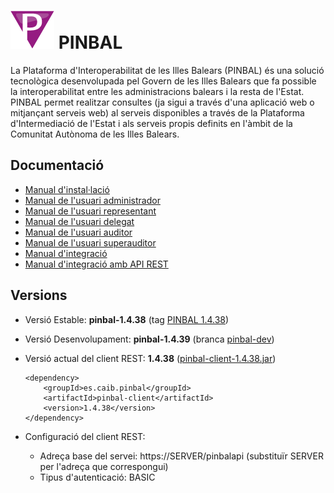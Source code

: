 # ![Logo](https://github.com/GovernIB/pinbal/raw/master/assets/pinbal_logo.png) PINBAL
La Plataforma d'Interoperabilitat de les Illes Balears (PINBAL) és una solució tecnològica desenvolupada pel Govern de les Illes Balears que fa possible la interoperabilitat entre les administracions balears i la resta de l'Estat. PINBAL permet realitzar consultes (ja sigui a través d'una aplicació web o mitjançant serveis web) al serveis disponibles a través de la Plataforma d'Intermediació de l'Estat i als serveis propis definits en l'àmbit de la Comunitat Autònoma de les Illes Balears.
## <a name="docs"></a> Documentació
* [Manual d'instal·lació](https://github.com/GovernIB/pinbal/raw/pinbal-1.4/doc/pdf/00_pinbal_instalar.pdf)
* [Manual de l'usuari administrador](https://github.com/GovernIB/pinbal/raw/pinbal-1.4/doc/pdf/01_pinbal_usuari_admin.pdf)
* [Manual de l'usuari representant](https://github.com/GovernIB/pinbal/raw/pinbal-1.4/doc/pdf/02_pinbal_usuari_representant.pdf)
* [Manual de l'usuari delegat](https://github.com/GovernIB/pinbal/raw/pinbal-1.4/doc/pdf/03_pinbal_usuari_delegat.pdf)
* [Manual de l'usuari auditor](https://github.com/GovernIB/pinbal/raw/pinbal-1.4/doc/pdf/04_pinbal_usuari_auditor.pdf)
* [Manual de l'usuari superauditor](https://github.com/GovernIB/pinbal/raw/pinbal-1.4/doc/pdf/05_pinbal_usuari_superauditor.pdf)
* [Manual d'integració](https://github.com/GovernIB/pinbal/raw/pinbal-1.4/doc/pdf/10_pinbal_integracio.pdf)
* [Manual d'integració amb API REST](https://github.com/GovernIB/pinbal/raw/pinbal-1.4/doc/pdf/11_pinbal_integracio_rest.pdf)
## <a name="versions"></a> Versions
- <a name="v_estable"></a> Versió Estable: __pinbal-1.4.38__ (tag [PINBAL 1.4.38](https://github.com/GovernIB/pinbal/releases/tag/v1.4.38))
- <a name="b_activa"></a> Versió Desenvolupament: __pinbal-1.4.39__ (branca [pinbal-dev](https://github.com/GovernIB/pinbal/tree/pinbal-dev))  
 
- Versió actual del client REST: __1.4.38__ ([pinbal-client-1.4.38.jar](https://github.com/GovernIB/maven/raw/gh-pages/maven/es/caib/pinbal/pinbal-client/1.4.38/pinbal-client-1.4.38.jar))  
    ```
    <dependency>  
        <groupId>es.caib.pinbal</groupId>  
        <artifactId>pinbal-client</artifactId>  
        <version>1.4.38</version>  
    </dependency>
    ```
- Configuració del client REST:
  - Adreça base del servei: https://SERVER/pinbalapi (substituïr SERVER per l'adreça que correspongui)
  - Tipus d'autenticació: BASIC

